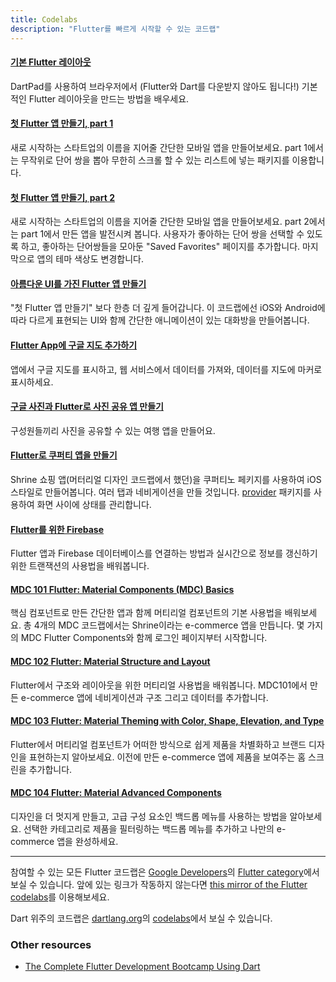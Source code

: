```yaml
---
title: Codelabs
description: "Flutter를 빠르게 시작할 수 있는 코드랩"
---
```



#### [기본 Flutter 레이아웃](/docs/codelabs/layout-basics)

DartPad를 사용하여 브라우저에서 (Flutter와 Dart를 다운받지 않아도 됩니다!)
기본적인 Flutter 레이아웃을 만드는 방법을 배우세요.


#### [첫 Flutter 앱 만들기, part 1]({{site.codelabs}}/codelabs/first-flutter-app-pt1)

새로 시작하는 스타트업의 이름을 지어줄 간단한 모바일 앱을 만들어보세요. 
part 1에서는 무작위로 단어 쌍을 뽑아 무한히 스크롤 할 수 있는 리스트에 넣는 
패키지를 이용합니다.

#### [첫 Flutter 앱 만들기, part 2]({{site.codelabs}}/codelabs/first-flutter-app-pt2)

새로 시작하는 스타트업의 이름을 지어줄 간단한 모바일 앱을 만들어보세요. 
part 2에서는 part 1에서 만든 앱을 발전시켜 봅니다. 
사용자가 좋아하는 단어 쌍을 선택할 수 있도록 하고, 
좋아하는 단어쌍들을 모아둔 "Saved Favorites" 페이지를 추가합니다. 
마지막으로 앱의 테마 색상도 변경합니다.

#### [아름다운 UI를 가진 Flutter 앱 만들기]({{site.codelabs}}/codelabs/flutter)

"첫 Flutter 앱 만들기" 보다 한층 더 깊게 들어갑니다. 
이 코드랩에선 iOS와 Android에 따라 다르게 표현되는 UI와 함께 
간단한 애니메이션이 있는 대화방을 만들어봅니다.

#### [Flutter App에 구글 지도 추가하기]({{site.codelabs}}/codelabs/google-maps-in-flutter)

앱에서 구글 지도를 표시하고, 웹 서비스에서 데이터를 가져와,
데이터를 지도에 마커로 표시하세요.


#### [구글 사진과 Flutter로 사진 공유 앱 만들기]({{site.codelabs}}/codelabs/google-photos-sharing)

구성원들끼리 사진을 공유할 수 있는 여행 앱을 만들어요. 


#### [Flutter로 쿠퍼티 앱을 만들기]({{site.codelabs}}/codelabs/flutter-cupertino)

Shrine 쇼핑 앱(머터리얼 디자인 코드랩에서 했던)을 
쿠퍼티노 페키지를 사용하여 iOS 스타일로 만들어봅니다.
여러 탭과 네비게이션을 만들 것입니다.
[provider](https://pub.dev/packages/provider) 패키지를 사용하여
화면 사이에 상태를 관리합니다.


#### [Flutter를 위한 Firebase]({{site.codelabs}}/codelabs/flutter-firebase)

Flutter 앱과 Firebase 데이터베이스를 연결하는 방법과 실시간으로 정보를 
갱신하기 위한 트랜잭션의 사용법을 배워봅니다.

#### [MDC 101 Flutter: Material Components (MDC) Basics]({{site.codelabs}}/codelabs/mdc-101-flutter)

핵심 컴포넌트로 만든 간단한 앱과 함께 머티리얼 컴포넌트의 기본 사용법을 배워보세요. 총 4개의 MDC 코드랩에서는 Shrine이라는 e-commerce 앱을 만듭니다.
몇 가지의 MDC Flutter Components와 함께 로그인 페이지부터 시작합니다.

#### [MDC 102 Flutter: Material Structure and Layout]({{site.codelabs}}/codelabs/mdc-102-flutter)

Flutter에서 구조와 레이아웃을 위한 머티리얼 사용법을 배워봅니다. 
MDC101에서 만든 e-commerce 앱에 네비게이션과 구조 그리고 데이터를 추가합니다.

#### [MDC 103 Flutter: Material Theming with Color, Shape, Elevation, and Type]({{site.codelabs}}/codelabs/mdc-103-flutter)

Flutter에서 머티리얼 컴포넌트가 어떠한 방식으로 쉽게 제품을 차별화하고 브랜드 디자인을 표현하는지 알아보세요. 이전에 만든 e-commerce 앱에 제품을 보여주는 홈 스크린을 추가합니다.

#### [MDC 104 Flutter: Material Advanced Components]({{site.codelabs}}/codelabs/mdc-104-flutter)

디자인을 더 멋지게 만들고, 고급 구성 요소인 백드롭 메뉴를 사용하는 방법을 알아보세요.
선택한 카테고리로 제품을 필터링하는 백드롭 메뉴를 추가하고 나만의 e-commerce 앱을 완성하세요.

---

참여할 수 있는 모든 Flutter 코드랩은 
[Google Developers]({{site.codelabs}})의 
[Flutter category]({{site.codelabs}}/?cat=Flutter)에서 보실 수 있습니다. 
앞에 있는 링크가 작동하지 않는다면 
[this mirror of the Flutter codelabs](https://codelabs.flutter-io.cn/)를 
이용해보세요.

Dart 위주의 코드랩은 [dartlang.org]({{site.dart-site}})의 
[codelabs]({{site.dart-site}}/codelabs)에서 
보실 수 있습니다.

### Other resources

* [The Complete Flutter Development Bootcamp Using
  Dart](https://www.appbrewery.co/p/flutter-development-bootcamp-with-dart)
